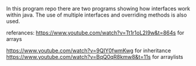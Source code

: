 In this program repo there are two programs showing how interfaces work within java. The use of multiple interfaces and overriding methods is also used. 

referances: 
https://www.youtube.com/watch?v=Tt1r1oL2I9w&t=864s for arrays

https://www.youtube.com/watch?v=9QIY0fwmKwg for inheritance
https://www.youtube.com/watch?v=BqQ0qR8kmw8&t=11s for arraylists
